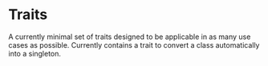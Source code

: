 # Traits

A currently minimal set of traits designed to be applicable in as many use cases as possible.
Currently contains a trait to convert a class automatically into a singleton.